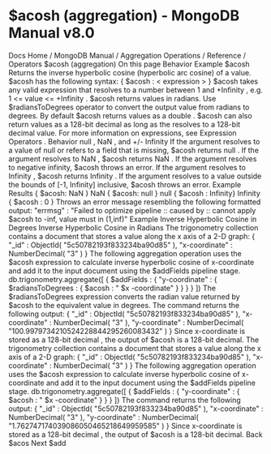 # $acosh (aggregation) - MongoDB Manual v8.0


Docs Home / MongoDB Manual / Aggregation Operations / Reference / Operators $acosh (aggregation) On this page Behavior Example $acosh Returns the inverse hyperbolic cosine (hyperbolic arc cosine) of
a value. $acosh has the following syntax: { $acosh : < expression > } $acosh takes any valid expression that resolves to a number  between 1 and +Infinity , e.g. 1 <= value <= +Infinity . $acosh returns values in radians. Use $radiansToDegrees operator to convert the output value
from radians to degrees. By default $acosh returns values as a double . $acosh can also return values as a 128-bit decimal as long as the <expression> resolves to a 128-bit decimal value. For more information on expressions, see Expression Operators . Behavior null , NaN , and +/- Infinity If the argument resolves to a value of null or refers to a field
that is missing, $acosh returns null . If the argument
resolves to NaN , $acosh returns NaN . If the
argument resolves to negative infinity, $acosh throws an
error. If the argument resolves to Infinity , $acosh returns Infinity .  If the argument resolves to a value outside the
bounds of [-1, Infinity] inclusive, $acosh throws an error. Example Results { $acosh: NaN } NaN { $acosh: null } null { $acosh : Infinity} Infinity { $acosh : 0 } Throws an error message resembling the following formatted
output: "errmsg" : "Failed to optimize pipeline :: caused by :: cannot apply $acosh to -inf, value must in (1,inf)" Example Inverse Hyperbolic Cosine in Degrees Inverse Hyperbolic Cosine in Radians The trigonometry collection contains a document that
stores a value along the x axis of a 2-D graph: { "_id" : ObjectId( "5c50782193f833234ba90d85" ), "x-coordinate" : NumberDecimal( "3" ) } The following aggregation operation uses the $acosh expression to calculate inverse hyperbolic
cosine of x-coordinate and add it to the input document using
the $addFields pipeline stage. db.trigonometry.aggregate([ { $addFields : { "y-coordinate" : { $radiansToDegrees : { $acosh : " $x -coordinate" } } } } ]) The $radiansToDegrees expression converts the
radian value returned by $acosh to the equivalent
value in degrees. The command returns the following output: { "_id" : ObjectId( "5c50782193f833234ba90d85" ), "x-coordinate" : NumberDecimal( "3" ), "y-coordinate" : NumberDecimal( "100.9979734210524228844295260083432" ) } Since x-coordinate is stored as a 128-bit decimal , the output of $acosh is a 128-bit decimal. The trigonometry collection contains a document that
stores a value along the x axis of a 2-D graph: { "_id" : ObjectId( "5c50782193f833234ba90d85" ), "x-coordinate" : NumberDecimal( "3" ) } The following aggregation operation uses the $acosh expression to calculate inverse hyperbolic
cosine of x-coordinate and add it to the input document using
the $addFields pipeline stage. db.trigonometry.aggregate([ { $addFields : { "y-coordinate" : { $acosh : " $x -coordinate" } } } ]) The command returns the following output: { "_id" : ObjectId( "5c50782193f833234ba90d85" ), "x-coordinate" : NumberDecimal( "3" ), "y-coordinate" : NumberDecimal( "1.762747174039086050465218649959585" ) } Since x-coordinate is stored as a 128-bit decimal , the output of $acosh is a 128-bit decimal. Back $acos Next $add
